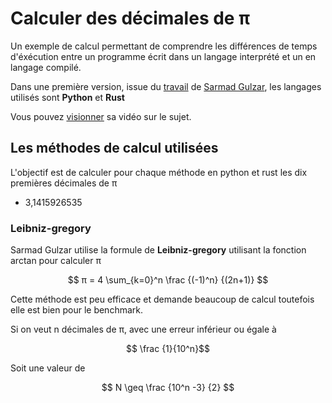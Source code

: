 # Calculer des décimales de π

Un exemple de calcul permettant de comprendre les différences de temps d'éxécution entre un programme écrit dans un langage interprété et un en langage compilé.

Dans une première version, issue du [travail](https://github.com/sarmadgulzar/calculate-pi-python-vs-rust) de [Sarmad Gulzar](https://github.com/sarmadgulzar), les langages utilisés sont **Python** et **Rust**

Vous pouvez [visionner](https://www.youtube.com/watch?v=4nOdO4SDdO0) sa vidéo sur le sujet.

## Les méthodes de calcul utilisées
L'objectif est de calculer pour chaque méthode en python et rust les dix premières décimales de π

* 3,1415926535

### Leibniz-gregory
Sarmad Gulzar utilise la formule de **Leibniz-gregory** utilisant la fonction arctan pour calculer π

$$ π = 4 \sum_{k=0}^n \frac {(-1)^n} {(2n+1)} $$


Cette méthode est peu efficace et demande beaucoup de calcul  toutefois elle est bien pour le benchmark.

Si on veut n décimales de π, avec une erreur inférieur ou égale à    

$$ \frac {1}{10^n}$$  

Soit une valeur de

$$ N ​​\geq \frac {10^n -3} {2} $$
